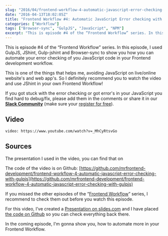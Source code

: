 ```yaml
---
slug: "2016/04/frontend-workflow-4-automatic-javascript-error-checking-gulpjs/"
date: "2016-04-13T18:02:05Z"
title: "Frontend Workflow #4: Automatic JavaScript Error checking with GulpJS"
categories: ["Workflow"]
tags: ["Browser-sync", "GulpJS", "JavaScript", "NPM"]
excerpt: "This is episode #4 of the “Frontend Workflow” series. In this episode, I used GulpJS, JShint, Gulp-..."
---
```


This is episode #4 of the “Frontend Workflow” series. In this episode, I used GulpJS, JShint, Gulp-jshint and Browser-sync to show you how you can automate your error checking of you JavaScript code in your Frontend development workflow.

This is one of the things that helps me, avoiding JavaScript on live/online website's and web app's. So I definitely recommend you to watch the video and use JShint in your own Frontend Workflow!

If you got stuck with the error checking or got error's in your JavaScript you find hard to debug/fix, please add them in the comments or share it in our [**Slack Community**](https://mrfrontend.slack.com/) (make sure your [register for free](http://mrfrontend.org/)).

## Video

`video: https://www.youtube.com/watch?v=_MhCyRtsvGo`

## Sources

The presentation I used in the video, you can find that on

The code of the video is on Github: [https://github.com/mrfrontend-development/frontend-workflow-4-automatic-javascript-error-checking-with-gulpjs](https://github.com/mrfrontend-development/frontend-workflow-4-automatic-javascript-error-checking-with-gulpjs)

If you missed the other episodes of the “[Frontend Workflow](http://blog.mrfrontend.org/category/workflow/)” series, I recommend to check them out before you watch this episode.

For this video, I’ve created a [Presentation on slides.com](http://slides.com/raymonschouwenaar-1/frontend-workflow-4-automatic-javascript-error-checking-with-gulpjs/) and I have placed [the code on Github](https://github.com/mrfrontend-development/frontend-workflow-4-automatic-javascript-error-checking-with-gulpjs) so you can check everything back there.

In the coming episode, I'm gonna show you, how to automate more in your Frontend Workflow.